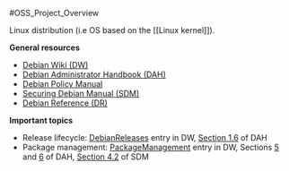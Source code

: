 #OSS_Project_Overview

Linux distribution (i.e OS based on the [[Linux kernel]]).

**General resources**

- [Debian Wiki (DW)](https://wiki.debian.org/)
- [Debian Administrator Handbook (DAH)](https://www.debian.org/doc/manuals/debian-handbook/index.en.html)
- [Debian Policy Manual](https://www.debian.org/doc/debian-policy/)
- [Securing Debian Manual (SDM)](https://www.debian.org/doc/manuals/securing-debian-manual/index.en.html)
- [Debian Reference (DR)](https://www.debian.org/doc/manuals/debian-reference/)

**Important topics**

- Release lifecycle: [DebianReleases](https://wiki.debian.org/DebianReleases) entry in DW, [Section 1.6](https://www.debian.org/doc/manuals/debian-handbook/sect.release-lifecycle.en.html) of DAH
- Package management: [PackageManagement](https://wiki.debian.org/PackageManagement) entry in DW, Sections [5](https://www.debian.org/doc/manuals/debian-handbook/packaging-system.en.html) and [6](https://www.debian.org/doc/manuals/debian-handbook/apt.en.html) of DAH, [Section 4.2](https://www.debian.org/doc/manuals/securing-debian-manual/security-update.en.html) of SDM